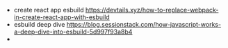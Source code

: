 
- create react app esbuild https://devtails.xyz/how-to-replace-webpack-in-create-react-app-with-esbuild
- esbuild deep dive https://blog.sessionstack.com/how-javascript-works-a-deep-dive-into-esbuild-5d997f93a8b4
- 